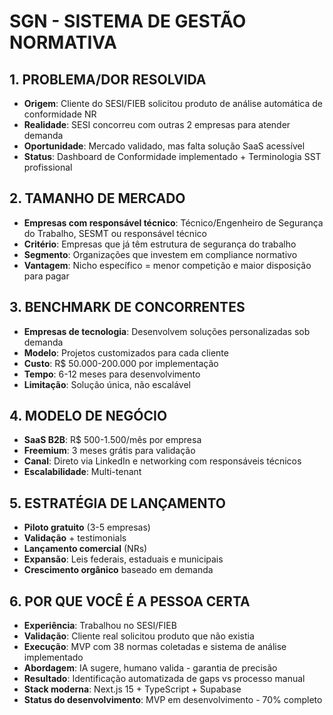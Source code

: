 # **SGN - SISTEMA DE GESTÃO NORMATIVA**

## **1. PROBLEMA/DOR RESOLVIDA**
- **Origem**: Cliente do SESI/FIEB solicitou produto de análise automática de conformidade NR
- **Realidade**: SESI concorreu com outras 2 empresas para atender demanda
- **Oportunidade**: Mercado validado, mas falta solução SaaS acessível
- **Status**: Dashboard de Conformidade implementado + Terminologia SST profissional

## **2. TAMANHO DE MERCADO**
- **Empresas com responsável técnico**: Técnico/Engenheiro de Segurança do Trabalho, SESMT ou responsável técnico
- **Critério**: Empresas que já têm estrutura de segurança do trabalho
- **Segmento**: Organizações que investem em compliance normativo
- **Vantagem**: Nicho específico = menor competição e maior disposição para pagar

## **3. BENCHMARK DE CONCORRENTES**
- **Empresas de tecnologia**: Desenvolvem soluções personalizadas sob demanda
- **Modelo**: Projetos customizados para cada cliente
- **Custo**: R$ 50.000-200.000 por implementação
- **Tempo**: 6-12 meses para desenvolvimento
- **Limitação**: Solução única, não escalável

## **4. MODELO DE NEGÓCIO**
- **SaaS B2B**: R$ 500-1.500/mês por empresa
- **Freemium**: 3 meses grátis para validação
- **Canal**: Direto via LinkedIn e networking com responsáveis técnicos
- **Escalabilidade**: Multi-tenant

## **5. ESTRATÉGIA DE LANÇAMENTO**
- **Piloto gratuito** (3-5 empresas)
- **Validação** + testimonials
- **Lançamento comercial** (NRs)
- **Expansão**: Leis federais, estaduais e municipais
- **Crescimento orgânico** baseado em demanda

## **6. POR QUE VOCÊ É A PESSOA CERTA**
- **Experiência**: Trabalhou no SESI/FIEB
- **Validação**: Cliente real solicitou produto que não existia
- **Execução**: MVP com 38 normas coletadas e sistema de análise implementado
- **Abordagem**: IA sugere, humano valida - garantia de precisão
- **Resultado**: Identificação automatizada de gaps vs processo manual
- **Stack moderna**: Next.js 15 + TypeScript + Supabase
- **Status do desenvolvimento**: MVP em desenvolvimento - 70% completo
